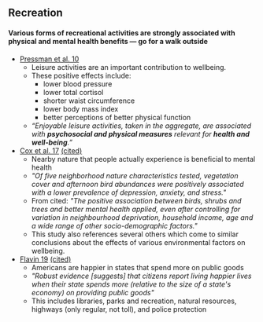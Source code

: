 ## Recreation

#### Various forms of recreational activities are strongly associated with physical and mental health benefits — go for a walk outside

*   [Pressman et al. 10](https://www.ncbi.nlm.nih.gov/pmc/articles/PMC2863117/)
    *   Leisure activities are an important contribution to wellbeing.
    *   These positive effects include:
        *   lower blood pressure
        *   lower total cortisol
        *   shorter waist circumference
        *   lower body mass index
        *   better perceptions of better physical function
    *   _“Enjoyable leisure activities, taken in the aggregate, are associated with **psychosocial and physical measures** relevant for **health and well-being**.”_
* [Cox et al. 17](https://academic.oup.com/bioscience/article/67/2/147/2900179) [(cited)](https://www.sciencedaily.com/releases/2017/02/170225102113.htm)
   * Nearby nature that people actually experience is beneficial to mental health
   * *"Of five neighborhood nature characteristics tested, vegetation cover and afternoon bird abundances were positively associated with a lower prevalence of depression, anxiety, and stress."*
   * From cited: *"The positive association between birds, shrubs and trees and better mental health applied, even after controlling for variation in neighbourhood deprivation, household income, age and a wide range of other socio-demographic factors."*
   * This study also references several others which come to similar conclusions about the effects of various environmental factors on wellbeing.
* [Flavin 19](https://www.sciencedirect.com/science/article/abs/pii/S0049089X18302801?via%3Dihub) [(cited)](https://www.sciencedaily.com/releases/2019/01/190107075713.htm)
   * Americans are happier in states that spend more on public goods
   * *"Robust evidence [suggests] that citizens report living happier lives when their state spends more (relative to the size of a state's economy) on providing public goods"*
   * This includes libraries, parks and recreation, natural resources, highways (only regular, not toll), and police protection
  
